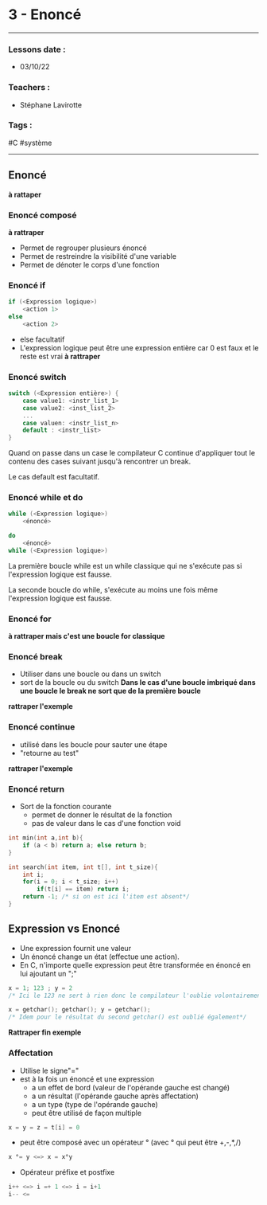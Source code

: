 # 3 - Enoncé
---
### Lessons date :
- 03/10/22

### Teachers :
- Stéphane Lavirotte

### Tags :
#C #système

---

## Enoncé

**à rattaper**

### Enoncé composé

**à rattraper**
- Permet de regrouper plusieurs énoncé
- Permet de restreindre la visibilité d'une variable
- Permet de dénoter le corps d'une fonction

### Enoncé if
```C
if (<Expression logique>)
	<action 1>
else
	<action 2>
```
- else facultatif
- L'expression logique peut être une expression entière car 0 est faux et le reste est vrai
**à rattraper**

### Enoncé switch
```C
switch (<Expression entière>) {
	case value1: <instr_list_1>
	case value2: <inst_list_2>
	...
	case valuen: <instr_list_n>
	default : <instr_list>
}
```
Quand on passe dans un case le compilateur C continue d'appliquer tout le contenu des cases suivant jusqu'à rencontrer un break.

Le cas default est facultatif.

### Enoncé while et do

```C
while (<Expression logique>)
	<énoncé>

do
	<énoncé>
while (<Expression logique>)
```

La première boucle while est un while classique qui ne s'exécute pas si l'expression logique est fausse.

La seconde boucle do while, s'exécute au moins une fois même l'expression logique est fausse.

### Enoncé for

**à rattraper mais c'est une boucle for classique**

### Enoncé break
- Utiliser dans une boucle ou dans un switch
- sort de la boucle ou du switch
**Dans le cas d'une boucle imbriqué dans une boucle le break ne sort que de la première boucle**

**rattraper l'exemple**

### Enoncé continue
- utilisé dans les boucle pour sauter une étape
- "retourne au test"

**rattraper l'exemple**

### Enoncé return
- Sort de la fonction courante
	- permet de donner le résultat de la fonction
	- pas de valeur dans le cas d'une fonction void
```C
int min(int a,int b){
	if (a < b) return a; else return b;
}

int search(int item, int t[], int t_size){
	int i;
	for(i = 0; i < t_size; i++)
		if(t[i] == item) return i;
	return -1; /* si on est ici l'item est absent*/
}
```

## Expression vs Enoncé
- Une expression fournit une valeur
- Un énoncé change un état (effectue une action).
- En C, n'importe quelle expression peut être transformée en énoncé en lui ajoutant un ";"
```C
x = 1; 123 ; y = 2
/* Ici le 123 ne sert à rien donc le compilateur l'oublie volontairement*/

x = getchar(); getchar(); y = getchar();
/* Idem pour le résultat du second getchar() est oublié également*/
```
**Rattraper fin exemple**

### Affectation
- Utilise le signe"="
- est à la fois un énoncé et une expression
	- a un effet de bord (valeur de l'opérande gauche est changé)
	- a un résultat (l'opérande gauche après affectation)
	- a un type (type de l'opérande gauche)
	- peut être utilisé de façon multiple
```C
x = y = z = t[i] = 0
```
- peut être composé avec un opérateur ° (avec ° qui peut être +,-,\*,/)
```C
x °= y <=> x = x°y
```

- Opérateur préfixe et postfixe
```C
i++ <=> i =+ 1 <=> i = i+1
i-- <=
```